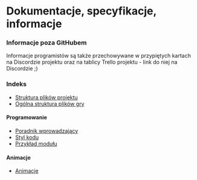 
Dokumentacje, specyfikacje, informacje
======================================



### Informacje poza GitHubem

Informacje programistów są także przechowywane w przypiętych kartach na Discordzie projektu oraz na tablicy Trello projektu - link do niej na Discordzie ;) 



### Indeks

* [Struktura plików projektu](ProjectFiles.md)
* [Ogólna struktura plików gry](GameFiles.md)

#### Programowanie

* [Poradnik wprowadzający](Coding/IntegrationTutorial.md)
* [Styl kodu](Coding/StyleGuide.md)
* [Przykład modułu](Coding/ModuleExample.md)

#### Animacje

* [Animacje](Animations/SkeletonAnimations.md)


